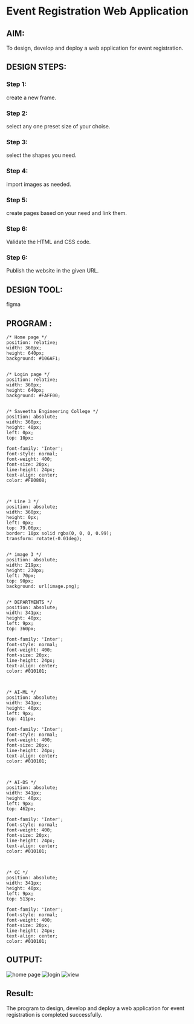 # Event Registration Web Application

## AIM:
To design, develop and deploy a web application for event registration.

## DESIGN STEPS:

### Step 1:
create a new frame.

### Step 2:
select any one preset size of your choise.

### Step 3:
select the shapes you need. 

### Step 4:
import images as needed.

### Step 5:
create pages based on your need and link them.

### Step 6:

Validate the HTML and CSS code.

### Step 6:

Publish the website in the given URL.

## DESIGN TOOL:
figma

## PROGRAM :
```
/* Home page */
position: relative;
width: 360px;
height: 640px;
background: #106AF1;


/* Login page */
position: relative;
width: 360px;
height: 640px;
background: #FAFF00;


/* Saveetha Engineering College */
position: absolute;
width: 360px;
height: 40px;
left: 0px;
top: 10px;

font-family: 'Inter';
font-style: normal;
font-weight: 400;
font-size: 20px;
line-height: 24px;
text-align: center;
color: #FB0808;



/* Line 3 */
position: absolute;
width: 360px;
height: 0px;
left: 0px;
top: 79.06px;
border: 10px solid rgba(0, 0, 0, 0.99);
transform: rotate(-0.01deg);


/* image 3 */
position: absolute;
width: 219px;
height: 230px;
left: 70px;
top: 90px;
background: url(image.png);


/* DEPARTMENTS */
position: absolute;
width: 341px;
height: 40px;
left: 9px;
top: 360px;

font-family: 'Inter';
font-style: normal;
font-weight: 400;
font-size: 20px;
line-height: 24px;
text-align: center;
color: #010101;



/* AI-ML */
position: absolute;
width: 341px;
height: 40px;
left: 9px;
top: 411px;

font-family: 'Inter';
font-style: normal;
font-weight: 400;
font-size: 20px;
line-height: 24px;
text-align: center;
color: #010101;



/* AI-DS */
position: absolute;
width: 341px;
height: 40px;
left: 9px;
top: 462px;

font-family: 'Inter';
font-style: normal;
font-weight: 400;
font-size: 20px;
line-height: 24px;
text-align: center;
color: #010101;



/* CC */
position: absolute;
width: 341px;
height: 40px;
left: 9px;
top: 513px;

font-family: 'Inter';
font-style: normal;
font-weight: 400;
font-size: 20px;
line-height: 24px;
text-align: center;
color: #010101;
```
## OUTPUT:
![home page](https://github.com/arun1111j/event-registration/assets/128461833/3a630579-023a-454f-a866-b0c6ccfbded0)
![login](https://github.com/arun1111j/event-registration/assets/128461833/c2b12b87-436a-4e0e-bb7f-e90587d7cd1a)
![view](https://github.com/arun1111j/event-registration/assets/128461833/d2cc1fe8-1b4c-4b1c-b9af-7c7c5fb71068)

## Result:
The program to design, develop and deploy a web application for event registration is completed successfully.

